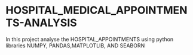 # HOSPITAL_MEDICAL_APPOINTMENTS-ANALYSIS
In this project analyse the HOSPITAL_APPOINTMENTS using python libraries NUMPY, PANDAS,MATPLOTLIB, AND SEABORN
